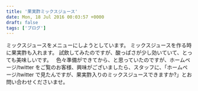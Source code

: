 ```yaml
---
title: '果実酢ミックスジュース'
date: Mon, 18 Jul 2016 00:03:57 +0000
draft: false
tags: ['ブログ']
---
```


ミックスジュースをメニューにしようとしています。 ミックスジュースを作る時に果実酢も入れます。 試飲してみたのですが、酸っぱさが少し効いていて、とっても美味しいです。   色々準備ができてから、と思っていたのですが、ホームページ/twitter をご覧のお客様、興味がございましたら、スタッフに、「ホームページ/twitter で見たんですが、果実酢入りのミックスジュースできますか?」とお問い合わせくださいませ。